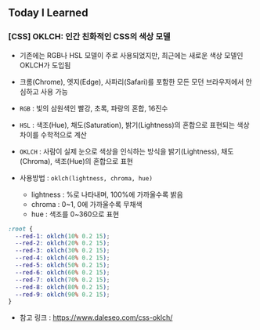 ## Today I Learned

### [CSS] OKLCH: 인간 친화적인 CSS의 색상 모델

- 기존에는 RGB나 HSL 모델이 주로 사용되었지만, 최근에는 새로운 색상 모델인 OKLCH가 도입됨

- 크롬(Chrome), 엣지(Edge), 사파리(Safari)를 포함한 모든 모던 브라우저에서 안심하고 사용 가능

- `RGB` : 빛의 삼원색인 빨강, 초록, 파랑의 혼합, 16진수

- `HSL` : 색조(Hue), 채도(Saturation), 밝기(Lightness)의 혼합으로 표현되는 색상 차이를 수학적으로 계산

- `OKLCH` : 사람이 실제 눈으로 색상을 인식하는 방식을 밝기(Lightness), 채도(Chroma), 색조(Hue)의 혼합으로 표현

- 사용방법 : `oklch(lightness, chroma, hue)`
  - lightness : %로 나타내며, 100%에 가까울수록 밝음
  - chroma : 0~1, 0에 가까울수록 무채색
  - hue : 색조를 0~360으로 표현

```css
:root {
  --red-1: oklch(10% 0.2 15);
  --red-2: oklch(20% 0.2 15);
  --red-3: oklch(30% 0.2 15);
  --red-4: oklch(40% 0.2 15);
  --red-5: oklch(50% 0.2 15);
  --red-6: oklch(60% 0.2 15);
  --red-7: oklch(70% 0.2 15);
  --red-8: oklch(80% 0.2 15);
  --red-9: oklch(90% 0.2 15);
}
```

- 참고 링크 : https://www.daleseo.com/css-oklch/
